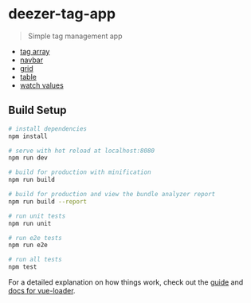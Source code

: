 # deezer-tag-app

> Simple tag management app

* [tag array](https://www.npmjs.com/package/better-vue-input-tag)
* [navbar](https://bootstrap-vue.js.org/docs/components/navbar)
* [grid](https://bootstrap-vue.js.org/docs/components/layout#grid-options)
* [table](https://bootstrap-vue.js.org/docs/components/table#shirley-partridge)
* [watch values](https://stackoverflow.com/questions/33257379/how-to-fire-an-event-when-v-model-changes-vue-js)

## Build Setup

``` bash
# install dependencies
npm install

# serve with hot reload at localhost:8080
npm run dev

# build for production with minification
npm run build

# build for production and view the bundle analyzer report
npm run build --report

# run unit tests
npm run unit

# run e2e tests
npm run e2e

# run all tests
npm test
```

For a detailed explanation on how things work, check out the [guide](http://vuejs-templates.github.io/webpack/) and [docs for vue-loader](http://vuejs.github.io/vue-loader).
